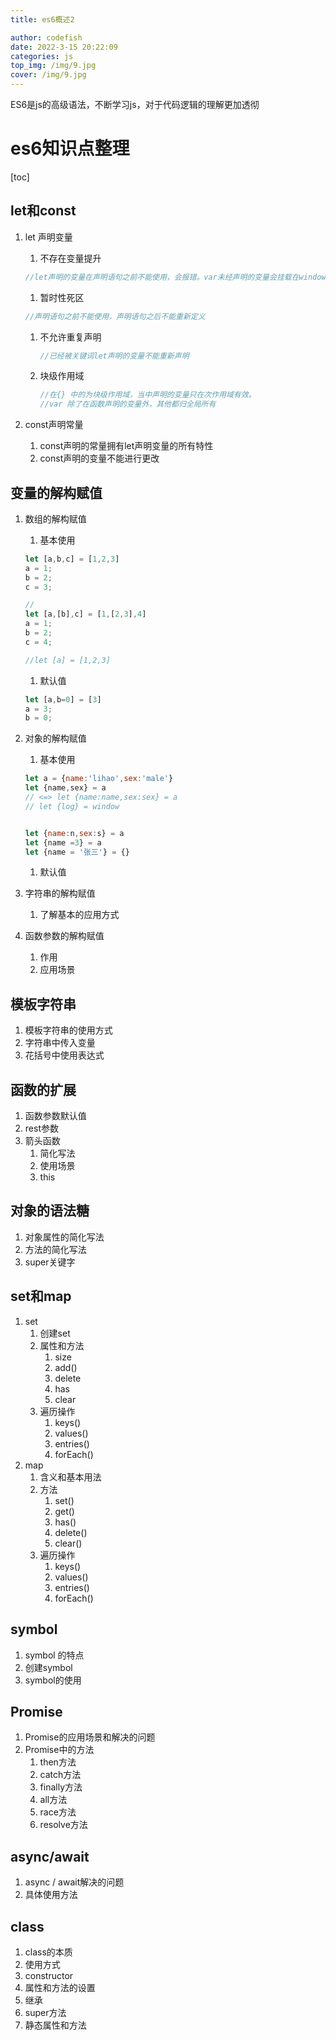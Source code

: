 ```yaml
---
title: es6概述2

author: codefish
date: 2022-3-15 20:22:09
categories: js
top_img: /img/9.jpg
cover: /img/9.jpg
---
```


ES6是js的高级语法，不断学习js，对于代码逻辑的理解更加透彻

# es6知识点整理

[toc]

## let和const

1. let 声明变量
   1. 不存在变量提升
   
   ```js
   //let声明的变量在声明语句之前不能使用，会报错。var未经声明的变量会挂载在window
   ```
   
   
   
   1. 暂时性死区
   
   ```js
   //声明语句之前不能使用，声明语句之后不能重新定义
   ```
   
   
   
   1. 不允许重复声明
   
      ```js 
      //已经被关键词let声明的变量不能重新声明
      ```
   
      
   
   2. 块级作用域
   
      ````js
      //在{} 中的为块级作用域，当中声明的变量只在次作用域有效。
      //var 除了在函数声明的变量外，其他都归全局所有
      ````
   
      
   
2. const声明常量
   1. const声明的常量拥有let声明变量的所有特性
   2. const声明的变量不能进行更改

## 变量的解构赋值

1. 数组的解构赋值
   1. 基本使用
   
   ```js
   let [a,b,c] = [1,2,3]
   a = 1;
   b = 2; 
   c = 3;
   
   //
   let [a,[b],c] = [1,[2,3],4]
   a = 1;
   b = 2;
   c = 4;
   
   //let [a] = [1,2,3]
   ```
   
   
   
   1. 默认值
   
   ```js
   let [a,b=0] = [3]
   a = 3;
   b = 0;
   ```
   
   
   
2. 对象的解构赋值
   1. 基本使用
   
   ```js
   let a = {name:'lihao',sex:'male'}
   let {name,sex} = a
   // <=> let {name:name,sex:sex} = a
   // let {log} = window
   
   
   let {name:n,sex:s} = a
   let {name =3} = a
   let {name = '张三'} = {}
   
   ```
   
   
   
   1. 默认值
   
3. 字符串的解构赋值
   1. 了解基本的应用方式
   
4. 函数参数的解构赋值
   1. 作用
   2. 应用场景

## 模板字符串

1. 模板字符串的使用方式
2. 字符串中传入变量
3. 花括号中使用表达式

## 函数的扩展

1. 函数参数默认值
2. rest参数
3. 箭头函数
   1. 简化写法
   2. 使用场景
   3. this

## 对象的语法糖

1. 对象属性的简化写法
2. 方法的简化写法
3. super关键字

## set和map

1. set	
   1. 创建set
   2. 属性和方法
      1. size
      2. add()
      3. delete
      4. has
      5. clear
   3. 遍历操作
      1. keys()
      2. values()
      3. entries()
      4. forEach()
2. map
   1. 含义和基本用法
   2. 方法
      1. set()
      2. get()
      3. has()
      4. delete()
      5. clear()
   3. 遍历操作
      1. keys()
      2. values()
      3. entries()
      4. forEach()

## symbol

1. symbol 的特点
2. 创建symbol
3. symbol的使用

## Promise

1. Promise的应用场景和解决的问题
2. Promise中的方法
   1. then方法
   2. catch方法
   3. finally方法
   4. all方法
   5. race方法
   6. resolve方法

## async/await

1. async / await解决的问题
2. 具体使用方法

## class

1. class的本质
2. 使用方式
3. constructor 
4. 属性和方法的设置
5. 继承
6. super方法
7. 静态属性和方法
